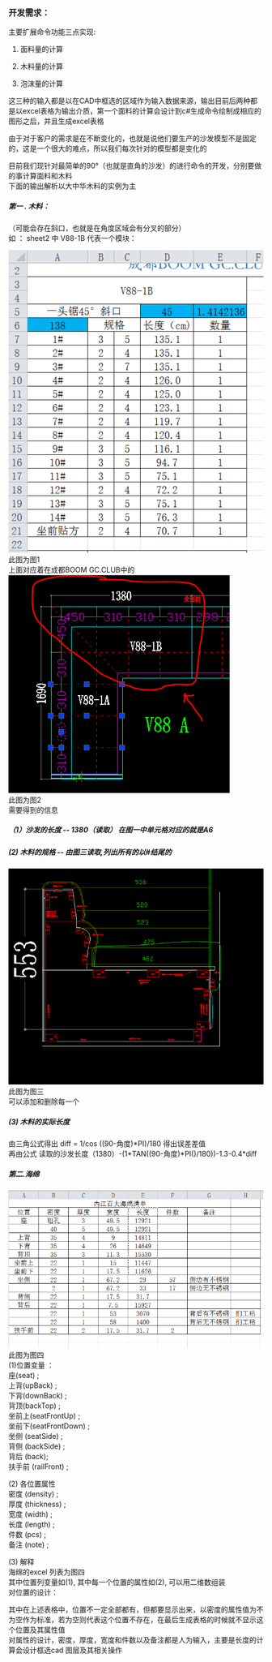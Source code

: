 ### 开发需求：

主要扩展命令功能三点实现:

1. 面料量的计算

2. 木料量的计算

3. 泡沫量的计算

这三种的输入都是以在CAD中框选的区域作为输入数据来源，输出目前后两种都是以excel表格为输出介质，第一个面料的计算会设计到c\#生成命令绘制成相应的图形之后，并且生成excel表格

由于对于客户的需求是在不断变化的，也就是说他们要生产的沙发模型不是固定的，这是一个很大的难点，所以我们每次针对的模型都是变化的

目前我们现针对最简单的90°（也就是直角的沙发）的进行命令的开发，分别要做的事计算面料和木料  
下面的输出解析以大中华木料的实例为主

##### 第一 . 木料：

（可能会存在斜口，也就是在角度区域会有分叉的部分）  
如 ： sheet2 中 V88-1B 代表一个模块：

![](/assets/捕获.PNG)  
此图为图1  
上面对应着在成都BOOM GC.CLUB中的  
![](/assets/1.PNG)  
此图为图2  
需要得到的信息

##### （1）沙发的长度 -- 1380（读取） 在图一中单元格对应的就是A6

##### \(2\) 木料的规格 -- 由图三读取,列出所有的以\#结尾的

![](/assets/2.PNG)  
  此图为图三  
  可以添加和删除每一个

##### \(3\) 木料的实际长度

由三角公式得出 diff = 1/cos \(\(90-角度\)\*PI\)/180 得出误差差值  
再由公式 读取的沙发长度（1380）-\(1\*TAN\(\(90-角度\)\*PI\(\)/180\)\)-1.3-0.4\*diff

##### 第二.海绵

![](/assets/3.PNG)  
此图为图四  
\(1\)位置变量 ：  
座\(seat\) ;  
上背\(upBack\) ;  
下背\(downBack\) ;  
背顶\(backTop\) ;  
坐前上\(seatFrontUp\) ;  
坐前下\(seatFrontDown\) ;  
坐侧 \(seatSide\) ;  
背侧 \(backSide\) ;  
背后 \(back\);  
扶手前 \(railFront\) ;

\(2\) 各位置属性  
密度 \(density\) ;  
厚度 \(thickness\) ;  
宽度 \(width\) ;  
长度 \(length\) ;  
件数 \(pcs\) ;  
备注 \(note\) ;

\(3\) 解释  
海绵的excel 列表为图四  
其中位置列变量如\(1\), 其中每一个位置的属性如\(2\), 可以用二维数组装  
对位置的设计：

其中在上述表格中，位置不一定全部都有，但都要显示出来，以密度的属性值为不为空作为标准，若为空则代表这个位置不存在，在最后生成表格的时候就不显示这个位置及其属性值  
对属性的设计，密度，厚度，宽度和件数以及备注都是人为输入，主要是长度的计算会设计框选cad 图层及其相关操作

